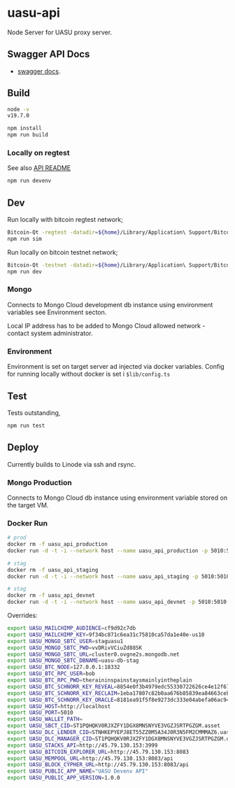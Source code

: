 # uasu-api

Node Server for UASU proxy server.

## Swagger API Docs

- [swagger docs](https://app.uasu.finance/uasu-api/docs/).

## Build

```bash
node -v
v19.7.0

npm install
npm run build
```

### Locally on regtest

See also [API README](https://github.com/radicleart/uasu-api)

```bash
npm run devenv
```

## Dev

Run locally with bitcoin regtest network;

```bash
Bitcoin-Qt -regtest -datadir=${home}/Library/Application\ Support/Bitcoin -conf=${home}/Library/Application\ Support/Bitcoin/regtest/bitcoin.conf
npm run sim
```

Run locally on bitcoin testnet network;

```bash
Bitcoin-Qt -testnet -datadir=${home}/Library/Application\ Support/Bitcoin/testnet -conf=${home}/Library/Application\ Support/Bitcoin/testnet/bitcoin.conf
npm run dev
```

### Mongo

Connects to Mongo Cloud development db instance using environment variables see Environment secton.

Local IP address has to be added to Mongo Cloud allowed network - contact system administrator.

### Environment

Environment is set on target server ad injected via docker variables. Config for running
locally without docker is set i `$lib/config.ts`

## Test

Tests outstanding,

```bash
npm run test
```

## Deploy

Currently builds to Linode via ssh and rsync.

### Mongo Production

Connects to Mongo Cloud db instance using environment variable stored on the target VM.

### Docker Run

```bash
# prod
docker rm -f uasu_api_production
docker run -d -t -i --network host --name uasu_api_production -p 5010:5010 -e TARGET_ENV='linode-production' -e btcSchnorrReveal=${UASU_BTC_SCHNORR_KEY_REVEAL} -e btcSchnorrReclaim=${UASU_BTC_SCHNORR_KEY_RECLAIM} -e btcSchnorrOracle=${UASU_BTC_SCHNORR_KEY_ORACLE} -e btcRpcUser=${UASU_BTC_RPC_USER} -e btcRpcPwd=${UASU_BTC_RPC_PWD} -e btcNode=${UASU_BTC_NODE} -e mongoDbUrl=${UASU_MONGO_SBTC_URL} -e mongoDbName=${UASU_MONGO_SBTC_DBNAME} -e mongoUser=${UASU_MONGO_SBTC_USER} -e mongoPwd=${UASU_MONGO_SBTC_PWD} -e mailChimpApiKey=${UASU_MAILCHIMP_KEY} -e mailChimpAudience=${UASU_MAILCHIMP_AUDIENCE} mijoco/uasu_api
```

```bash
# stag
docker rm -f uasu_api_staging
docker run -d -t -i --network host --name uasu_api_staging -p 5010:5010 -e TARGET_ENV='linode-staging' -e btcRpcUser=${UASU_BTC_RPC_USER} -e btcRpcPwd=${UASU_BTC_RPC_PWD} -e btcNode=${UASU_BTC_NODE} -e mongoDbUrl=${UASU_MONGO_SBTC_URL} -e mongoDbName=${UASU_MONGO_SBTC_DBNAME} -e mongoUser=${UASU_MONGO_SBTC_USER} -e mongoPwd=${UASU_MONGO_SBTC_PWD} -e mailChimpApiKey=${UASU_MAILCHIMP_KEY} -e mailChimpAudience=${UASU_MAILCHIMP_AUDIENCE} -e sbtcContractId=${UASU_SBCT_CID} -e dlcLenderCid=${UASU_DLC_LENDER_CID} -e dlcManagerCid=${UASU_DLC_MANAGER_CID} -e stacksApi=${UASU_STACKS_API} -e bitcoinExplorerUrl=${UASU_BITCOIN_EXPLORER_URL} -e mempoolUrl=${UASU_MEMPOOL_URL} -e blockCypherUrl=${UASU_BLOCK_CYPHER_URL} -e publicAppName=${UASU_PUBLIC_APP} -e publicAppVersion=${UASU_PUBLIC_APP_VERSION} -e host=${UASU_HOST} -e port=${UASU_PORT} -e walletPath=${UASU_WALLET_PATH} mijoco/uasu_api
```

```bash
# stag
docker rm -f uasu_api_devnet
docker run -d -t -i --network host --name uasu_api_devnet -p 5010:5010 -e TARGET_ENV='linode-staging' -e btcRpcUser=${UASU_BTC_RPC_USER} -e btcRpcPwd=${UASU_BTC_RPC_PWD} -e btcNode=${UASU_BTC_NODE} -e mongoDbUrl=${UASU_MONGO_SBTC_URL} -e mongoDbName=${UASU_MONGO_SBTC_DBNAME} -e mongoUser=${UASU_MONGO_SBTC_USER} -e mongoPwd=${UASU_MONGO_SBTC_PWD} -e mailChimpApiKey=${UASU_MAILCHIMP_KEY} -e mailChimpAudience=${UASU_MAILCHIMP_AUDIENCE} -e sbtcContractId=${UASU_SBCT_CID} -e dlcLenderCid=${UASU_DLC_LENDER_CID} -e dlcManagerCid=${UASU_DLC_MANAGER_CID} -e stacksApi=${UASU_STACKS_API} -e bitcoinExplorerUrl=${UASU_BITCOIN_EXPLORER_URL} -e mempoolUrl=${UASU_MEMPOOL_URL} -e blockCypherUrl=${UASU_BLOCK_CYPHER_URL} -e publicAppName=${UASU_PUBLIC_APP} -e publicAppVersion=${UASU_PUBLIC_APP_VERSION} -e host=${UASU_HOST} -e port=${UASU_PORT} -e walletPath=${UASU_WALLET_PATH} mijoco/uasu_api
```

Overrides:

```bash
export UASU_MAILCHIMP_AUDIENCE=cf9d92c7db
export UASU_MAILCHIMP_KEY=9f34bc871c6ea31c75810ca57da1e40e-us10
export UASU_MONGO_SBTC_USER=staguasu1
export UASU_MONGO_SBTC_PWD=vvDRivVCiuZd88SK
export UASU_MONGO_SBTC_URL=cluster0.ovgne2s.mongodb.net
export UASU_MONGO_SBTC_DBNAME=uasu-db-stag
export UASU_BTC_NODE=127.0.0.1:18332
export UASU_BTC_RPC_USER=bob
export UASU_BTC_RPC_PWD=theraininspainstaysmainlyintheplain
export UASU_BTC_SCHNORR_KEY_REVEAL=8854e0f3b4979edc55330722626ce4e12f67ef89f0ac00032d18e6da3a2dc60b
export UASU_BTC_SCHNORR_KEY_RECLAIM=1eba17807c82b0aa676b85839ea84663ceb6fbbfb3e0a23a2bdae9cd3df096cb
export UASU_BTC_SCHNORR_KEY_ORACLE=8181ea91f5f8e9273dc333e04abefa06ac942d85a4081684ccf3534884a66f8c
export UASU_HOST=http://localhost
export UASU_PORT=5010
export UASU_WALLET_PATH=
export UASU_SBCT_CID=ST1PQHQKV0RJXZFY1DGX8MNSNYVE3VGZJSRTPGZGM.asset
export UASU_DLC_LENDER_CID=STNHKEPYEPJ8ET55ZZ0M5A34J0R3N5FM2CMMMAZ6.uasu-sbtc-loan-v1
export UASU_DLC_MANAGER_CID=ST1PQHQKV0RJXZFY1DGX8MNSNYVE3VGZJSRTPGZGM.dlc-manager-v1
export UASU_STACKS_API=http://45.79.130.153:3999
export UASU_BITCOIN_EXPLORER_URL=http://45.79.130.153:8083
export UASU_MEMPOOL_URL=http://45.79.130.153:8083/api
export UASU_BLOCK_CYPHER_URL=http://45.79.130.153:8083/api
export UASU_PUBLIC_APP_NAME="UASU Devenv API"
export UASU_PUBLIC_APP_VERSION=1.0.0
```
